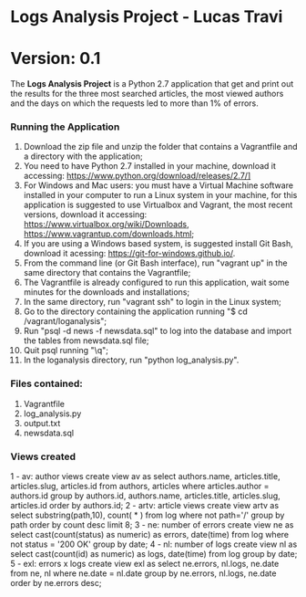 # Logs Analysis Project - Lucas Travi

# Version: 0.1

The **Logs Analysis Project** is a Python 2.7 application that get and print out the results for the three most searched articles, the most viewed authors and the days on which the requests led to more than 1% of errors.

### Running the Application
1. Download the zip file and unzip the folder that contains a Vagrantfile and a directory with the application;
2. You need to have Python 2.7 installed in your machine, download it accessing: https://www.python.org/download/releases/2.7/]
3. For Windows and Mac users: you must have a Virtual Machine software installed in your computer to run a Linux system in your machine, for this application is suggested to use Virtualbox and Vagrant, the most recent versions, download it accessing: https://www.virtualbox.org/wiki/Downloads, https://www.vagrantup.com/downloads.html;
4. If you are using a Windows based system, is suggested install Git Bash, download it acessing: https://git-for-windows.github.io/.
5. From the command line (or Git Bash interface), run "vagrant up" in the same directory that contains the Vagrantfile;
6. The Vagrantfile is already configured to run this application, wait some minutes for the downloads and installations;
7. In the same directory, run "vagrant ssh" to login in the Linux system;
8. Go to the directory containing the application running "$ cd /vagrant/loganalysis";
9. Run "psql -d news -f newsdata.sql" to log into the database and import the tables from newsdata.sql file;
10. Quit psql running "\q";
9. In the loganalysis directory, run "python log_analysis.py".

### Files contained:
1. Vagrantfile
2. log_analysis.py
3. output.txt
4. newsdata.sql

### Views created
1 - av: author views
create view av as select authors.name, articles.title, articles.slug, articles.id from authors, articles where articles.author = authors.id group by authors.id, authors.name, articles.title, articles.slug, articles.id order by authors.id;
2 - artv: article views
create view artv as select substring(path,10), count( * ) from log where not path='/' group by path order by count desc limit 8;
3 - ne: number of errors
create view ne as select cast(count(status) as numeric) as errors, date(time) from log where not status = '200 OK' group by date;
4 - nl: number of logs
create view nl as select cast(count(id) as numeric) as logs, date(time) from log group by date;
5 - exl: errors x logs
create view exl as select ne.errors, nl.logs, ne.date from ne, nl where ne.date = nl.date group by ne.errors, nl.logs, ne.date order by ne.errors desc;
